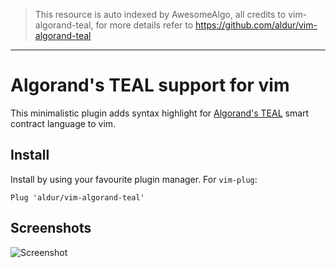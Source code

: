 > This resource is auto indexed by AwesomeAlgo, all credits to vim-algorand-teal, for more details refer to https://github.com/aldur/vim-algorand-teal

---

# Algorand's TEAL support for vim

This minimalistic plugin adds syntax highlight for [Algorand's
TEAL](https://developer.algorand.org/docs/reference/teal/specification/) smart
contract language to vim.

## Install

Install by using your favourite plugin manager.
For `vim-plug`:

```viml
Plug 'aldur/vim-algorand-teal'
```

## Screenshots

<img alt="Screenshot" src="https://user-images.githubusercontent.com/1721633/124937379-a0acbc80-e007-11eb-94f1-5b5b975c20c5.png">
